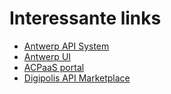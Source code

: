 # Interessante links
  * [Antwerp API System<i class="fa-solid fa-xs fa-arrow-up-right-from-square"></i>](https://antwerp-api.digipolis.be ':target="_blank"')
  * [Antwerp UI <i class="fa-solid fa-xs fa-arrow-up-right-from-square"></i>](https://antwerp-ui.digipolis.be/home ':target="_blank"')
  * [ACPaaS portal <i class="fa-solid fa-xs fa-arrow-up-right-from-square"></i>](https://acpaas.digipolis.be/nl/product/generiek-publicatie-platform ':target="_blank"')
  * [Digipolis API Marketplace <i class="fa-solid fa-xs fa-arrow-up-right-from-square"></i>](http://marketplace.digipolis.be ':target="_blank"')
